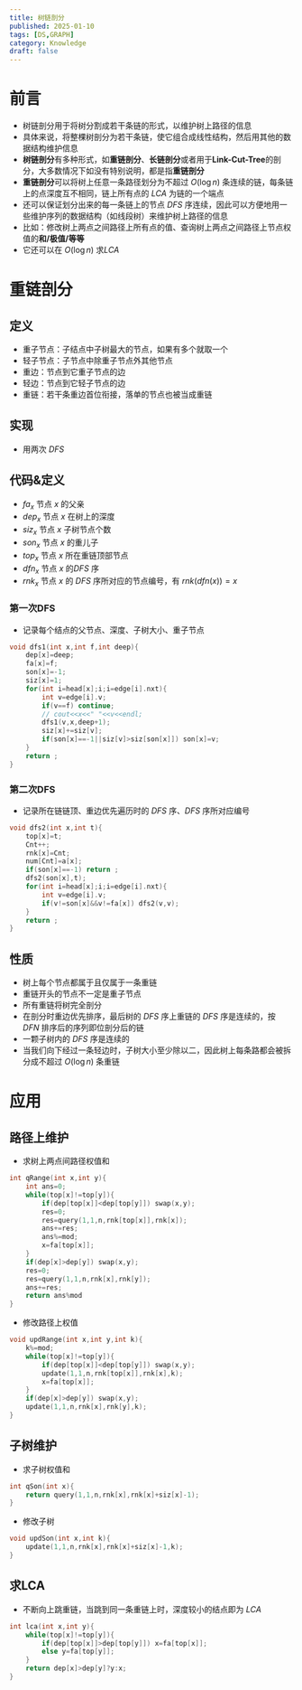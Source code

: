 ```yaml
---
title: 树链剖分
published: 2025-01-10
tags: [DS,GRAPH]
category: Knowledge
draft: false
---
```


# 前言

- 树链剖分用于将树分割成若干条链的形式，以维护树上路径的信息
- 具体来说，将整棵树剖分为若干条链，使它组合成线性结构，然后用其他的数据结构维护信息
- **树链剖分**有多种形式，如**重链剖分**、**长链剖分**或者用于**Link-Cut-Tree**的剖分，大多数情况下如没有特别说明，都是指**重链剖分**
- **重链剖分**可以将树上任意一条路径划分为不超过 $O(\log n)$ 条连续的链，每条链上的点深度互不相同，链上所有点的 $LCA$ 为链的一个端点
- 还可以保证划分出来的每一条链上的节点 $DFS$ 序连续，因此可以方便地用一些维护序列的数据结构（如线段树）来维护树上路径的信息
- 比如：修改树上两点之间路径上所有点的值、查询树上两点之间路径上节点权值的**和/极值/等等**
- 它还可以在 $O(\log n)$ 求$LCA$ 

# 重链剖分

## 定义

- 重子节点：子结点中子树最大的节点，如果有多个就取一个
- 轻子节点：子节点中除重子节点外其他节点
- 重边：节点到它重子节点的边
- 轻边：节点到它轻子节点的边
- 重链：若干条重边首位衔接，落单的节点也被当成重链

## 实现

- 用两次 $DFS$ 

## 代码&定义

- $fa_x$ 节点 $x$ 的父亲
- $dep_x$ 节点 $x$ 在树上的深度
- $siz_x$ 节点 $x$ 子树节点个数
- $son_x$ 节点 $x$ 的重儿子
- $top_x$ 节点 $x$ 所在重链顶部节点
- $dfn_x$ 节点 $x$ 的$DFS$ 序
- $rnk_x$ 节点 $x$ 的 $DFS$ 序所对应的节点编号，有 $rnk(dfn(x))=x$ 

### 第一次DFS

- 记录每个结点的父节点、深度、子树大小、重子节点
```cpp
void dfs1(int x,int f,int deep){
    dep[x]=deep;
    fa[x]=f;
    son[x]=-1;
    siz[x]=1;
    for(int i=head[x];i;i=edge[i].nxt){
        int v=edge[i].v;
        if(v==f) continue;
        // cout<<x<<" "<<v<<endl;
        dfs1(v,x,deep+1);
        siz[x]+=siz[v];
        if(son[x]==-1||siz[v]>siz[son[x]]) son[x]=v;
    }
    return ;
}
```

### 第二次DFS

- 记录所在链链顶、重边优先遍历时的 $DFS$ 序、$DFS$ 序所对应编号
```cpp
void dfs2(int x,int t){
    top[x]=t;
    Cnt++;
    rnk[x]=Cnt;
    num[Cnt]=a[x];
    if(son[x]==-1) return ;
    dfs2(son[x],t);
    for(int i=head[x];i;i=edge[i].nxt){
        int v=edge[i].v;
        if(v!=son[x]&&v!=fa[x]) dfs2(v,v);
    }
    return ;
}
```

## 性质

- 树上每个节点都属于且仅属于一条重链
- 重链开头的节点不一定是重子节点
- 所有重链将树完全剖分
- 在剖分时重边优先排序，最后树的 $DFS$ 序上重链的 $DFS$ 序是连续的，按 $DFN$ 排序后的序列即位剖分后的链
- 一颗子树内的 $DFS$ 序是连续的
- 当我们向下经过一条轻边时，子树大小至少除以二，因此树上每条路都会被拆分成不超过 $O(\log n)$ 条重链

# 应用

## 路径上维护

- 求树上两点间路径权值和
```cpp
int qRange(int x,int y){
	int ans=0;
	while(top[x]!=top[y]){
		if(dep[top[x]]<dep[top[y]]) swap(x,y);
		res=0;
		res=query(1,1,n,rnk[top[x]],rnk[x]);
		ans+=res;
		ans%=mod;
		x=fa[top[x]];
	}
	if(dep[x]>dep[y]) swap(x,y);
	res=0;
	res=query(1,1,n,rnk[x],rnk[y]);
	ans+=res;
	return ans%mod
}
```

- 修改路径上权值
```cpp
void updRange(int x,int y,int k){
	k%=mod;
	while(top[x]!=top[y]){
		if(dep[top[x]]<dep[top[y]]) swap(x,y);
		update(1,1,n,rnk[top[x]],rnk[x],k);
		x=fa[top[x]];
	}
	if(dep[x]>dep[y]) swap(x,y);
	update(1,1,n,rnk[x],rnk[y],k);
}
```

## 子树维护

- 求子树权值和
```cpp
int qSon(int x){
	return query(1,1,n,rnk[x],rnk[x]+siz[x]-1);
}
```

- 修改子树
```cpp
void updSon(int x,int k){
	update(1,1,n,rnk[x],rnk[x]+siz[x]-1,k);
}
```

## 求LCA

- 不断向上跳重链，当跳到同一条重链上时，深度较小的结点即为 $LCA$ 
```cpp
int lca(int x,int y){
	while(top[x]!=top[y]){
		if(dep[top[x]]>dep[top[y]]) x=fa[top[x]];
		else y=fa[top[y]];
	}
	return dep[x]>dep[y]?y:x;
}
```